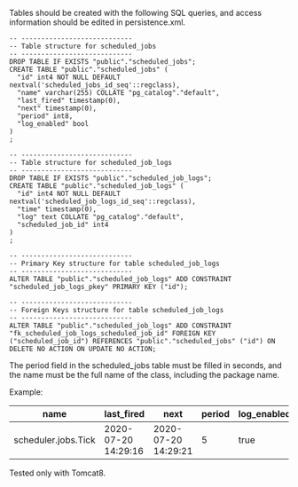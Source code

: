 Tables should be created with the following SQL queries, and access information should be edited in persistence.xml.

```
-- ----------------------------
-- Table structure for scheduled_jobs
-- ----------------------------
DROP TABLE IF EXISTS "public"."scheduled_jobs";
CREATE TABLE "public"."scheduled_jobs" (
  "id" int4 NOT NULL DEFAULT nextval('scheduled_jobs_id_seq'::regclass),
  "name" varchar(255) COLLATE "pg_catalog"."default",
  "last_fired" timestamp(0),
  "next" timestamp(0),
  "period" int8,
  "log_enabled" bool
)
;

-- ----------------------------
-- Table structure for scheduled_job_logs
-- ----------------------------
DROP TABLE IF EXISTS "public"."scheduled_job_logs";
CREATE TABLE "public"."scheduled_job_logs" (
  "id" int4 NOT NULL DEFAULT nextval('scheduled_job_logs_id_seq'::regclass),
  "time" timestamp(0),
  "log" text COLLATE "pg_catalog"."default",
  "scheduled_job_id" int4
)
;

-- ----------------------------
-- Primary Key structure for table scheduled_job_logs
-- ----------------------------
ALTER TABLE "public"."scheduled_job_logs" ADD CONSTRAINT "scheduled_job_logs_pkey" PRIMARY KEY ("id");

-- ----------------------------
-- Foreign Keys structure for table scheduled_job_logs
-- ----------------------------
ALTER TABLE "public"."scheduled_job_logs" ADD CONSTRAINT "fk_scheduled_job_logs_scheduled_job_id" FOREIGN KEY ("scheduled_job_id") REFERENCES "public"."scheduled_jobs" ("id") ON DELETE NO ACTION ON UPDATE NO ACTION;

```

The period field in the scheduled_jobs table must be filled in seconds, and the name must be the full name of the class, including the package name.

Example:

| name  | last_fired  | next  | period  | log_enabled  |
|---|---|---|---|---|
| scheduler.jobs.Tick  | 2020-07-20 14:29:16  |  2020-07-20 14:29:21 |  5 |  true |

Tested only with Tomcat8.
